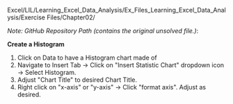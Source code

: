 Excel/LIL/Learning_Excel_Data_Analysis/Ex_Files_Learning_Excel_Data_Analysis/Exercise Files/Chapter02/

*Note: GitHub Repository Path (contains the original unsolved file.)*:


**Create a Histogram**

1. Click on Data to have a Histogram chart made of
2. Navigate to Insert Tab -> Click on "Insert Statistic Chart" dropdown icon -> Select Histogram.
3. Adjust "Chart Title" to desired Chart Title.
4. Right click on "x-axis" or "y-axis" -> Click "format axis". Adjust as desired.
